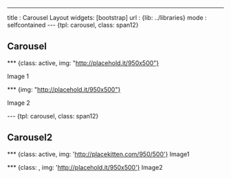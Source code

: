 ---
title  : Carousel Layout
widgets: [bootstrap]
url    : {lib: ../libraries}
mode   : selfcontained
--- {tpl: carousel, class: span12}

## Carousel


*** {class: active, img: "http://placehold.it/950x500"}

Image 1

*** {img: "http://placehold.it/950x500"}

Image 2

--- {tpl: carousel, class: span12}

## Carousel2

*** {class: active, img: 'http://placekitten.com/950/500'}
Image1

*** {class: , img: 'http://placehold.it/950x500'}
Image2




